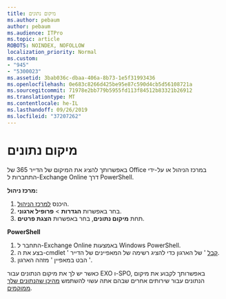 ```yaml
---
title: מיקום נתונים
ms.author: pebaum
author: pebaum
ms.audience: ITPro
ms.topic: article
ROBOTS: NOINDEX, NOFOLLOW
localization_priority: Normal
ms.custom:
- "945"
- "5300023"
ms.assetid: 3bab036c-dbaa-406a-8b73-1e5f31993436
ms.openlocfilehash: 0e683c8266d425be95e87c590d4cb5d56108721a
ms.sourcegitcommit: 71978e2bb779b5955fd113f84512b83321b26912
ms.translationtype: MT
ms.contentlocale: he-IL
ms.lasthandoff: 09/26/2019
ms.locfileid: "37207262"
---
```

# <a name="data-location"></a>מיקום נתונים

באפשרותך להציג את המיקום של הדייר 365 של Office במרכז הניהול או על-ידי התחברות ל-Exchange Online דרך PowerShell.


**מרכז ניהול:**
1. היכנס [למרכז הניהול](https://admin.microsoft.com/Adminportal/Home).
2. בחר באפשרות **הגדרות** > **פרופיל ארגוני**.
3. תחת **מיקום נתונים**, בחר באפשרות **הצגת פרטים**.


**PowerShell**
1. התחבר ל-Exchange Online באמצעות Windows PowerShell.
2. בצע את ה-cmdlet ' [קבל](https://docs.microsoft.com/en-us/powershell/module/exchange/active-directory/get-organizationalunit) ' של הארגון כדי להציג רשימה של המאפיינים של הדייר. 
3. הבט במאפיין ' מזהה הארגון '.

כאשר יש לך את מיקום הנתונים עבור EXO ו-SPO, באפשרותך לקבוע את מיקום הנתונים עבור שירותים אחרים שבהם אתה עשוי להשתמש [מהיכן שהנתונים שלך ממוקמים](https://products.office.com/where-is-your-data-located).